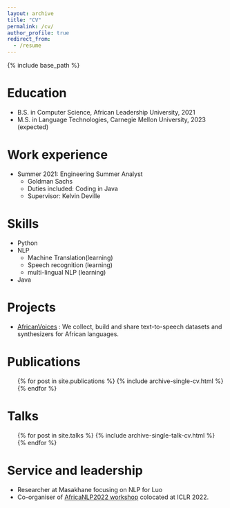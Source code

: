 ```yaml
---
layout: archive
title: "CV"
permalink: /cv/
author_profile: true
redirect_from:
  - /resume
---
```


{% include base_path %}

Education
======
* B.S. in Computer Science, African Leadership University, 2021
* M.S. in Language Technologies, Carnegie Mellon University, 2023 (expected)

Work experience
======
* Summer 2021: Engineering Summer Analyst
  * Goldman Sachs
  * Duties included: Coding in Java
  * Supervisor: Kelvin Deville
  
Skills
======
* Python
* NLP
  * Machine Translation(learning)
  * Speech recognition (learning)
  * multi-lingual NLP (learning)
* Java

Projects
======
* [AfricanVoices](https://www.africanvoices.tech/) : We collect, build and share text-to-speech datasets and synthesizers for African languages.

Publications
======
  <ul>{% for post in site.publications %}
    {% include archive-single-cv.html %}
  {% endfor %}</ul>
  
Talks
======
  <ul>{% for post in site.talks %}
    {% include archive-single-talk-cv.html %}
  {% endfor %}</ul>
  
  
Service and leadership
======
* Researcher at Masakhane focusing on NLP for Luo
* Co-organiser of [AfricaNLP2022 workshop](https://africanlp.masakhane.io/)  colocated at ICLR 2022.
